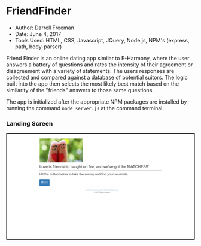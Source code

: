 # FriendFinder

- Author:  Darrell Freeman
- Date: June 4, 2017
- Tools Used:  HTML, CSS, Javascript, JQuery, Node.js, NPM's (express, path, body-parser)

Friend Finder is an online dating app similar to E-Harmony, where the user answers a battery of questions and rates the intensity of their agreement or disagreement with a variety of statements.  The users responses are collected and compared against a database of potential suitors.  The logic built into the app then selects the most likely best match based on the similarity of the "friends" answers to those same questions.  

The app is initialized after the appropriate NPM packages are installed by running the command `node server.js` at the command terminal.

### Landing Screen
<p align="center">
  <kbd>
  <img src="app/public/images/screen1.png" width="500" border="2px solid black"/>
  </kbd>
</p>



